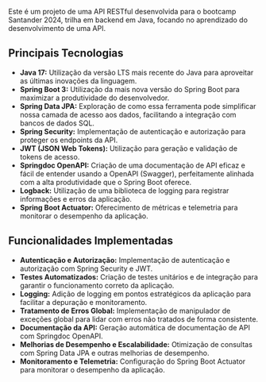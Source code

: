 Este é um projeto de uma API RESTful desenvolvida para o bootcamp Santander 2024, trilha em backend em Java, focando no aprendizado do desenvolvimento de uma API.

## Principais Tecnologias

- **Java 17:** Utilização da versão LTS mais recente do Java para aproveitar as últimas inovações da linguagem.
- **Spring Boot 3:** Utilização da mais nova versão do Spring Boot para maximizar a produtividade do desenvolvedor.
- **Spring Data JPA:** Exploração de como essa ferramenta pode simplificar nossa camada de acesso aos dados, facilitando a integração com bancos de dados SQL.
- **Spring Security:** Implementação de autenticação e autorização para proteger os endpoints da API.
- **JWT (JSON Web Tokens):** Utilização para geração e validação de tokens de acesso.
- **Springdoc OpenAPI:** Criação de uma documentação de API eficaz e fácil de entender usando a OpenAPI (Swagger), perfeitamente alinhada com a alta produtividade que o Spring Boot oferece.
- **Logback:** Utilização de uma biblioteca de logging para registrar informações e erros da aplicação.
- **Spring Boot Actuator:** Oferecimento de métricas e telemetria para monitorar o desempenho da aplicação.

## Funcionalidades Implementadas

- **Autenticação e Autorização:** Implementação de autenticação e autorização com Spring Security e JWT.
- **Testes Automatizados:** Criação de testes unitários e de integração para garantir o funcionamento correto da aplicação.
- **Logging:** Adição de logging em pontos estratégicos da aplicação para facilitar a depuração e monitoramento.
- **Tratamento de Erros Global:** Implementação de manipulador de exceções global para lidar com erros não tratados de forma consistente.
- **Documentação da API:** Geração automática de documentação de API com Springdoc OpenAPI.
- **Melhorias de Desempenho e Escalabilidade:** Otimização de consultas com Spring Data JPA e outras melhorias de desempenho.
- **Monitoramento e Telemetria:** Configuração do Spring Boot Actuator para monitorar o desempenho da aplicação.
